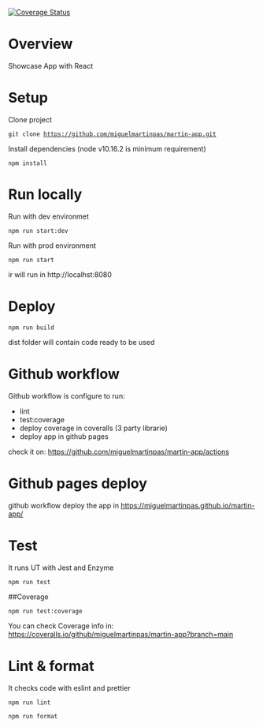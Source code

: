[![Coverage Status](https://coveralls.io/repos/github/miguelmartinpas/martin-app/badge.svg?branch=main)](https://coveralls.io/github/miguelmartinpas/martin-app?branch=main)

# Overview

Showcase App with React

# Setup

Clone project

<code>git clone https://github.com/miguelmartinpas/martin-app.git</code>

Install dependencies (node v10.16.2 is minimum requirement)

<code>npm install</code>

# Run locally

Run with dev environmet

<code>npm run start:dev</code>

Run with prod environment

<code>npm run start</code>

ir will run in http://localhst:8080

# Deploy

<code>npm run build</code>

dist folder will contain code ready to be used

# Github workflow

Github workflow is configure to run:

-   lint
-   test:coverage
-   deploy coverage in coveralls (3 party librarie)
-   deploy app in github pages

check it on: https://github.com/miguelmartinpas/martin-app/actions

# Github pages deploy

github workflow deploy the app in https://miguelmartinpas.github.io/martin-app/

# Test

It runs UT with Jest and Enzyme

<code>npm run test</code>

##Coverage

<code>npm run test:coverage</code>

You can check Coverage info in: https://coveralls.io/github/miguelmartinpas/martin-app?branch=main

# Lint & format

It checks code with eslint and prettier

<code>npm run lint</code>

<code>npm run format</code>
